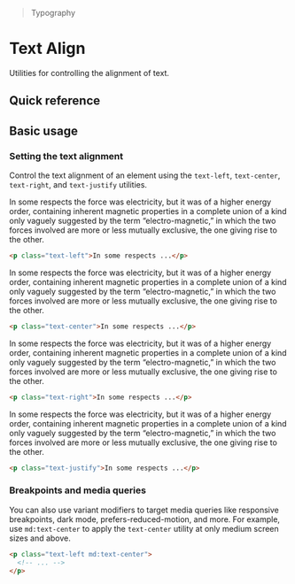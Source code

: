 > Typography

# Text Align
Utilities for controlling the alignment of text.

## Quick reference

<qr-table />

## Basic usage
### Setting the text alignment
Control the text alignment of an element using the `text-left`, `text-center`, `text-right`, and `text-justify` utilities.

<container>
  <div class="mx-24">
    <p class="text-left">
    In some respects the force was electricity, but it was of a higher energy order, containing inherent magnetic properties in a complete union of a kind only vaguely suggested by the term “electro-magnetic,” in which the two forces involved are more or less mutually exclusive, the one giving rise to the other.
    </p>
  </div>
</container>

```html
<p class="text-left">In some respects ...</p>
```

<container>
  <div class="mx-24">
    <p class="text-center">
    In some respects the force was electricity, but it was of a higher energy order, containing inherent magnetic properties in a complete union of a kind only vaguely suggested by the term “electro-magnetic,” in which the two forces involved are more or less mutually exclusive, the one giving rise to the other.
    </p>
  </div>
</container>

```html
<p class="text-center">In some respects ...</p>
```

<container>
  <div class="mx-24">
    <p class="text-right">
    In some respects the force was electricity, but it was of a higher energy order, containing inherent magnetic properties in a complete union of a kind only vaguely suggested by the term “electro-magnetic,” in which the two forces involved are more or less mutually exclusive, the one giving rise to the other.
    </p>
  </div>
</container>

```html
<p class="text-right">In some respects ...</p>
```

<container>
  <div class="mx-24">
    <p class="text-justify">
    In some respects the force was electricity, but it was of a higher energy order, containing inherent magnetic properties in a complete union of a kind only vaguely suggested by the term “electro-magnetic,” in which the two forces involved are more or less mutually exclusive, the one giving rise to the other.
    </p>
  </div>
</container>

```html
<p class="text-justify">In some respects ...</p>
```

### Breakpoints and media queries
You can also use variant modifiers to target media queries like responsive breakpoints, dark mode, prefers-reduced-motion, and more. For example, use `md:text-center` to apply the `text-center` utility at only medium screen sizes and above.

```html
<p class="text-left md:text-center">
  <!-- ... -->
</p>
```
